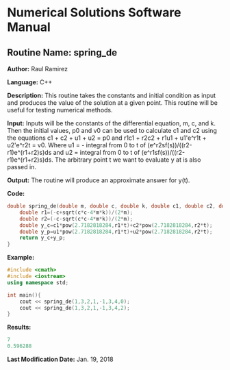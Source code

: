# Numerical Solutions Software Manual

## **Routine Name:** spring_de

**Author:** Raul Ramirez

**Language:** C++

**Description:** This routine takes the constants and initial condition as input and produces the value of the solution at a given point. This routine will be useful for testing numerical methods. 

**Input:** Inputs will be the constants of the differential equation, m, c, and k. Then the initial values, p0 and v0 can be used to calculate c1 and c2 using the equations c1 + c2 + u1 + u2 = p0 and r1c1 + r2c2 + r1u1 + u1'e^r1t + u2'e^r2t = v0. Where u1 = - integral from 0 to t of (e^r2sf(s))/((r2-r1)e^(r1+r2)s)ds and  u2 = integral from 0 to t of (e^r1sf(s))/((r2-r1)e^(r1+r2)s)ds. The arbitrary point t we want to evaluate y at is also passed in. 

**Output:** The routine will produce an approximate answer for y(t).

**Code:** 
```C++
double spring_de(double m, double c, double k, double c1, double c2, double u1, double u2, double t){
    double r1=(-c+sqrt(c*c-4*m*k))/(2*m);
    double r2=(-c-sqrt(c*c-4*m*k))/(2*m);
    double y_c=c1*pow(2.7182818284,r1*t)+c2*pow(2.7182818284,r2*t);
    double y_p=u1*pow(2.7182818284,r1*t)+u2*pow(2.7182818284,r2*t);
    return y_c+y_p;
}
```

**Example:**
```C++
#include <cmath>
#include <iostream>
using namespace std;

int main(){
    cout << spring_de(1,3,2,1,-1,3,4,0);
    cout << spring_de(1,3,2,1,-1,3,4,2);
}
```

**Results:** 
```C++
7
0.596288
```

**Last Modification Date:** Jan. 19, 2018
